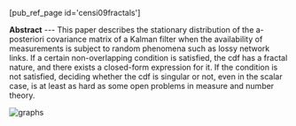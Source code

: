 <!-- 
title: On the performance of Kalman filtering with intermittent observations
Date: 2008-09-09
orderInfo: -300
description: ""
PURL: https://purl.org/censi/2008/fractals
linkAttrs:
   :link_text: KF and fractals
-->

[pub_ref_page id='censi09fractals']

**Abstract** --- This paper describes the stationary distribution of the a-posteriori covariance matrix of a Kalman filter when the availability of measurements is subject to random phenomena such as lossy network links. If a certain non-overlapping condition is satisfied, the cdf has a fractal nature, and there exists a closed-form expression for it. If the condition is not satisfied, deciding whether the cdf is singular or not, even in the scalar case, is at least as hard as some open problems in measure and number theory. 


![graphs](/media/paper-icons/censi09fractals-big.png)

 